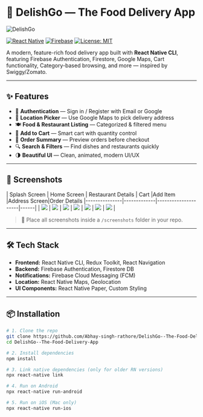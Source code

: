 # 🍔 DelishGo — The Food Delivery App

![DelishGo](./screenshots/banner.png)

[![React Native](https://img.shields.io/badge/Built%20With-React%20Native-blue.svg)](https://reactnative.dev/)
[![Firebase](https://img.shields.io/badge/Backend-Firebase-FFCA28.svg)](https://firebase.google.com/)
[![License: MIT](https://img.shields.io/badge/license-MIT-blue.svg)](LICENSE)

A modern, feature-rich food delivery app built with **React Native CLI**, featuring Firebase Authentication, Firestore, Google Maps, Cart functionality, Category-based browsing, and more — inspired by Swiggy/Zomato.

---

## ✨ Features

- 🔐 **Authentication** — Sign in / Register with Email or Google
- 📍 **Location Picker** — Use Google Maps to pick delivery address
- 🍽️ **Food & Restaurant Listing** — Categorized & filtered menu
- 🛒 **Add to Cart** — Smart cart with quantity control
- 🧾 **Order Summary** — Preview orders before checkout
- 🔍 **Search & Filters** — Find dishes and restaurants quickly
- 🌗 **Beautiful UI** — Clean, animated, modern UI/UX

---

## 📸 Screenshots

| Splash Screen | Home Screen | Restaurant Details | Cart |Add Item |Address Screen|Order Details
|---------------|-------------|---------------------|------|
| ![](./screenshots/Screenshot_1.png) | ![](./screenshots/Screenshot_2.png) | ![](./screenshots/Screenshot_5.png) | ![](./screenshots/Screenshot_8.png) | ![](./screenshots/Screenshot_4.png) | ![](./screenshots/Screenshot_9.png) | ![](./screenshots/Screenshot_6.png) |

> 📂 Place all screenshots inside a `/screenshots` folder in your repo.

---

## 🛠️ Tech Stack

- **Frontend:** React Native CLI, Redux Toolkit, React Navigation
- **Backend:** Firebase Authentication, Firestore DB
- **Notifications:** Firebase Cloud Messaging (FCM)
- **Location:** React Native Maps, Geolocation
- **UI Components:** React Native Paper, Custom Styling

---

## 📦 Installation

```bash
# 1. Clone the repo
git clone https://github.com/Abhay-singh-rathore/DelishGo--The-Food-Delivery-App.git
cd DelishGo--The-Food-Delivery-App

# 2. Install dependencies
npm install

# 3. Link native dependencies (only for older RN versions)
npx react-native link

# 4. Run on Android
npx react-native run-android

# 5. Run on iOS (Mac only)
npx react-native run-ios
